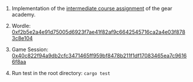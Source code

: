 1. Implementation of the [intermediate course assignment](https://academy.gear.foundation/courses/take/intermediate-course/multimedia/54008662-assignment) of the gear academy.

2. Wordle: [0xf2b5e2a4e91d75005d6923f7ae41f82af9c6642545716ca2a4e03f8783c8e104](https://idea.gear-tech.io/programs/0xf2b5e2a4e91d75005d6923f7ae41f82af9c6642545716ca2a4e03f8783c8e104?node=wss%3A%2F%2Ftestnet.vara.network)

3. Game Session: [0x40c822f94a9db2cfc3471465ff959bf8478b211f1df17083465ea7c96166f8aa](https://idea.gear-tech.io/programs/0x40c822f94a9db2cfc3471465ff959bf8478b211f1df17083465ea7c96166f8aa?node=wss%3A%2F%2Ftestnet.vara.network)

4. Run test in the root directory: `cargo test`